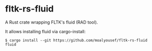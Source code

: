 # fltk-rs-fluid

A Rust crate wrapping FLTK's fluid (RAD tool).

It allows installing fluid via cargo-install:

```
$ cargo install --git https://github.com/moalyousef/fltk-rs-fluid fluid
```